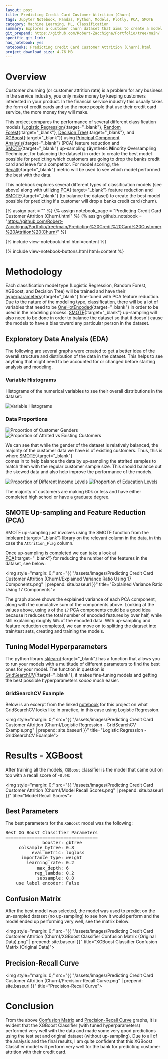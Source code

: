 ```yaml
---
layout: post
title: Predicting Credit Card Customer Attrition (Churn)
tags: Jupyter Notebook, Pandas, Python, Models, Plotly, PCA, SMOTE
category: Machine Learning, ML, Classification
summary: Explores a customer churn dataset that aims to create a model that could be used to predict when customers might drop a banks credit card (churn).
git_prepend: https://github.com/Robert-Zacchigna/Portfolio/tree/main/
specific_git_link: 
has_notebook: yes
notebooks: Predicting Credit Card Customer Attrition (Churn).html
project_download_size: 4.76 MB
---
```


# Overview

Customer churning (or customer attrition rate) is a problem for any business in the service industry, you only make money 
by keeping customers interested in your product. In the financial service industry this usually takes the form of credit 
cards and so the more people that use their credit card service, the more money they will make.

This project compares the performance of several different classification models 
([Logistic Regression](https://towardsdatascience.com/logistic-regression-detailed-overview-46c4da4303bc){:target="_blank"},
[Random Forest](https://en.wikipedia.org/wiki/Random_forest){:target="_blank"},
[Decision Tree](https://towardsdatascience.com/decision-trees-in-machine-learning-641b9c4e8052){:target="_blank"}, and
[XGBoost](https://machinelearningmastery.com/gentle-introduction-xgboost-applied-machine-learning/){:target="_blank"}) 
using [Principal Component Analysis](https://towardsdatascience.com/a-one-stop-shop-for-principal-component-analysis-5582fb7e0a9c){:target="_blank"} 
(PCA) feature reduction and [SMOTE](https://machinelearningmastery.com/smote-oversampling-for-imbalanced-classification/){:target="_blank"} 
up-sampling (**S**ynthetic **M**inority **O**versampling **T**echnique, for balancing the dataset) in order to create the 
best model possible for predicting which customers are going to drop the banks credit card and leave for a competitor. 
For model scoring, the [Recall](https://en.wikipedia.org/wiki/Precision_and_recall){:target="_blank"} metric will be used 
to see which model performed the best with the data.

This notebook explores several different types of classification models (see above) along with utilizing 
[PCA](https://towardsdatascience.com/a-one-stop-shop-for-principal-component-analysis-5582fb7e0a9c){:target="_blank"} feature 
reduction and [SMOTE](https://machinelearningmastery.com/smote-oversampling-for-imbalanced-classification/){:target="_blank"}
(to balance the dataset) to create the best model possible for predicting if a customer will drop a banks credit card (churn).

{% assign part = "" %}
{% assign notebook_page = "Predicting Credit Card Customer Attrition (Churn).html" %}
{% assign github_notebook = "https://github.com/Robert-Zacchigna/Portfolio/tree/main/Predicting%20Credit%20Card%20Customer%20Attrition%20(Churn)" %}

{% include view-notebook.html html=content %}

{% include view-notebook-buttons.html html=content %}


# Methodology

Each classification model type (Logistic Regression, Random Forest, XGBoost, and Decision Tree) will be trained and have their
[hyperparameters](https://en.wikipedia.org/wiki/Hyperparameter_(machine_learning)){:target="_blank"} fine-tuned with PCA 
feature reduction. Due to the nature of the modeling type, classification, there will be a lot of variables that need to 
be [OneHotEncoded](https://hackernoon.com/what-is-one-hot-encoding-why-and-when-do-you-have-to-use-it-e3c6186d008f){:target="_blank"}
in order to be used in the modeling process. [SMOTE](https://machinelearningmastery.com/smote-oversampling-for-imbalanced-classification/){:target="_blank"} 
up-sampling will also need to be done in order to balance the dataset so that it doesn't cause the models to have a
bias toward any particular person in the dataset.


## Exploratory Data Analysis (EDA)

The following are several graphs were created to get a better idea of the overall structure and distribution of the data
in the dataset. This helps to see anything that might need to be accounted for or changed before starting analysis and modeling. 


### Variable Histograms

Histograms of the numerical variables to see their overall distributions in the dataset:

<div style="max-width: 800px;">
    <img style="margin: 0;" src="{{ "/assets/images/Predicting Credit Card Customer Attrition (Churn)/Variable Histograms.png" | prepend: site.baseurl }}" title="Variable Histograms">
</div>


### Data Proportions

<div>
    <div style="display: inline-block;">
        <img style="margin: 0;" src="{{ "/assets/images/Predicting Credit Card Customer Attrition (Churn)/Proportion of Customer Genders.png" | prepend: site.baseurl }}" title="Proportion of Customer Genders">
    </div>
    <div style="display: inline-block;">
        <img style="margin: 0;" src="{{ "/assets/images/Predicting Credit Card Customer Attrition (Churn)/Proportion of Attrited vs Existing Customers.png" | prepend: site.baseurl }}" title="Proportion of Attrited vs Existing Customers">
    </div>
</div>

We can see that while the gender of the dataset is relatively balanced, the majority of the customer data we have is of 
existing customers. Thus, this is where [SMOTE](https://machinelearningmastery.com/smote-oversampling-for-imbalanced-classification/){:target="_blank"}  
comes in to help balance the data by up-sampling the attrited samples to match them with the regular customer sample size. 
This should balance out the skewed data and also help improve the performance of the models.

<div>
    <div style="display: inline-block;">
        <img style="margin: 0;" src="{{ "/assets/images/Predicting Credit Card Customer Attrition (Churn)/Proportion of Different Income Levels.png" | prepend: site.baseurl }}" title="Proportion of Different Income Levels">
    </div>
    <div style="display: inline-block;">
        <img style="margin: 0;" src="{{ "/assets/images/Predicting Credit Card Customer Attrition (Churn)/Proportion of Education Levels.png" | prepend: site.baseurl }}" title="Proportion of Education Levels">
    </div>
</div>

The majority of customers are making 60k or less and have either completed high school or have a graduate degree.


## SMOTE Up-sampling and Feature Reduction (PCA)

SMOTE up-sampling just involves using the SMOTE function from the [imblearn](https://imbalanced-learn.org/stable/install.html){:target="_blank"}
library on the relevant column in the data, in this case the `Attrition_Flag` column.

Once up-sampling is completed we can take a look at [PCA](https://towardsdatascience.com/a-one-stop-shop-for-principal-component-analysis-5582fb7e0a9c){:target="_blank"}
for reducing the number of the features in the dataset, see below:

<img style="margin: 0;" src="{{ "/assets/images/Predicting Credit Card Customer Attrition (Churn)/Explained Variance Ratio Using 17 Components.png" | prepend: site.baseurl }}" title="Explained Variance Ratio Using 17 Components">

The graph above shows the explained variance of each PCA component, along with the cumulative sum of the components above. 
Looking at the values above, using `8` of the `17` PCA components could be a good idea because it reduces the total number of encoded 
features by over half, while still explaining roughly `80%` of the encoded data. With up-sampling and feature reduction
completed, we can move on to splitting the dataset into train/test sets, creating and training the models.


## Tuning Model Hyperparameters

The python library [sklearn](https://scikit-learn.org/stable/index.html){:target="_blank"} has a function that allows you 
to run your models with a multitude of different parameters to find the best ones for your model. The function in question 
is [GridSearchCV](https://scikit-learn.org/stable/modules/generated/sklearn.model_selection.GridSearchCV.html){:target="_blank"},
it makes fine-tuning models and getting the best possible hyperparameters *soooo* much easier.


### GridSearchCV Example

Below is an excerpt from the linked [notebook](#view-jupyter-notebook) for this project on what GridSearchCV looks like 
in practice, in this case using Logistic Regression.

<img style="margin: 0;" src="{{ "/assets/images/Predicting Credit Card Customer Attrition (Churn)/Logistic Regression - GridSearchCV Example.png" | prepend: site.baseurl }}" title="Logistic Regression - GridSearchCV Example">


# Results - XGBoost

After training all the models, `XGBoost` classifier is the model that came out on top with a recall score of `~0.98`:

<img style="margin: 0;" src="{{ "/assets/images/Predicting Credit Card Customer Attrition (Churn)/Model Recall Scores.png" | prepend: site.baseurl }}" title="Model Recall Scores">


## Best Parameters

The best parameters for the `XGBoost` model was the following:

<div class="language-text highlighter-rouge" style="max-width: 380px !important;">
<pre class="highlight">
Best XG Boost Classifier Parameters
===================================
              booster: gbtree
     colsample_bytree: 0.8
          eval_metric: logloss
      importance_type: weight
        learning_rate: 0.2
            max_depth: 6
           reg_lambda: 0.2
            subsample: 0.8
    use_label_encoder: False
</pre>
</div>


## Confusion Matrix

After the best model was selected, the model was used to predict on the un-sampled dataset (no up-sampling)
to see how it would perform and the model ended up performing very well, see the matrix below:

<img style="margin: 0;" src="{{ "/assets/images/Predicting Credit Card Customer Attrition (Churn)/XGBoost Classifier Confusion Matrix (Original Data).png" | prepend: site.baseurl }}" title="XGBoost Classifier Confusion Matrix (Original Data)">


## Precision-Recall Curve

<img style="margin: 0;" src="{{ "/assets/images/Predicting Credit Card Customer Attrition (Churn)/Precision-Recall Curve.png" | prepend: site.baseurl }}" title="Precision-Recall Curve">


# Conclusion

From the above [Confusion Matrix](#confusion-matrix) and [Precision-Recall Curve](l#precision-recall-curve) graphs, 
it is evident that the XGBoost Classifier (with tuned hyperparameters) performed very well with the data and made some 
very good predictions using the test set and original dataset (without up-sampling). Due to all of the analysis and the 
final results, I am quite confident that this XGBoost Classifier model will perform very well for the bank for predicting 
customer attrition with their credit card.